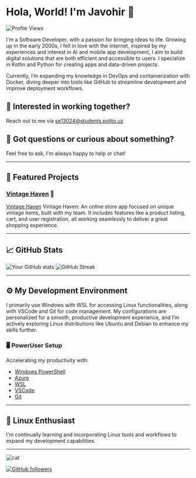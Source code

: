 # Hola, World! I'm Javohir 👋
![Profile Views](https://komarev.com/ghpvc/?username=notlukas18&color=blue)

I'm a Software Developer, with a passion for bringing ideas to life. Growing up in the early 2000s, I fell in love with the internet, inspired by my experiences and interest in AI and mobile app development, I aim to build digital solutions that are both efficient and accessible to users. I specialize in Kotlin and Python for creating apps and data-driven projects.

Currently, I’m expanding my knowledge in DevOps and containerization with Docker, diving deeper into tools like GitHub to streamline development and improve deployment workflows.

## 💼 Interested in working together?
Reach out to me via se13024@students.polito.uz

## 💬 Got questions or curious about something?
Feel free to ask, I'm always happy to help or chat!

---

## 🌟 Featured Projects
### [Vintage Haven](https://github.com/notlukas18/Vintage-Haven) 🧸
[Vintage Haven](https://github.com/notlukas18/Vintage-Haven) Vintage Haven: An online store app focused on unique vintage items, built with my team. It includes features like a product listing, cart, and user registration, all working seamlessly to deliver a great shopping experience.

---

## 📈 GitHub Stats
![Your GitHub stats](https://github-readme-stats.vercel.app/api?username=notlukas18&show_icons=true&theme=radical)
![GitHub Streak](https://github-readme-streak-stats.herokuapp.com/?user=notlukas18&theme=radical)

---

## ⚙️ My Development Environment
I primarily use Windows with WSL for accessing Linux functionalities, along with VSCode and Git for code management. My configurations are personalized for a smooth, productive development experience, and I’m actively exploring Linux distributions like Ubuntu and Debian to enhance my skills further.

### 🖥️ PowerUser Setup
Accelerating my productivity with:
- [Windows PowerShell](https://docs.microsoft.com/en-us/powershell/)
- [Azure](https://azure.microsoft.com/)
- [WSL](https://docs.microsoft.com/en-us/windows/wsl/)
- [VSCode](https://code.visualstudio.com/)
- [Git](https://git-scm.com/)

---

## 🐧 Linux Enthusiast
I'm continually learning and incorporating Linux tools and workflows to expand my development capabilities.

---
![cat](https://github.com/user-attachments/assets/63dd3968-7bda-4dc3-b5dd-ac7cca63c680)

[![GitHub followers](https://img.shields.io/github/followers/notlukas18?label=Follow&style=social)](https://github.com/notlukas18)
